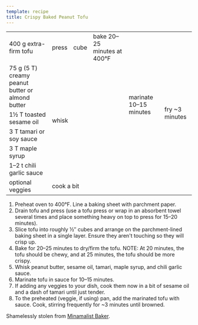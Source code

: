 ```yaml
---
template: recipe
title: Crispy Baked Peanut Tofu
---
```


<table>
  <tr>
    <td>400 g extra-firm tofu</td>
    <td>press</td>
    <td>cube</tdb>
    <td>bake 20&ndash;25 minutes at 400&deg;F</td>
    <td rowspan="6">marinate 10&ndash;15 minutes</td>
    <td rowspan="7">fry ~3 minutes</td>
  </tr>
  <tr>
    <td>75 g (5 T) creamy peanut butter or almond butter</td>
    <td rowspan="5" colspan="3">whisk</td>
  </tr>
  <tr>
    <td>1&frac12; T toasted sesame oil</td>
  </tr>
  <tr>
    <td>3 T tamari or soy sauce</td>
  </tr>
  <tr>
    <td>3 T maple syrup</td>
  </tr>
  <tr>
    <td>1&ndash;2 t chili garlic sauce</td>
  </tr>
  <tr>
    <td>optional veggies</td>
    <td colspan="4">cook a bit</td>
  </tr>
</table>

<ol>

  <li>Preheat oven to 400&deg;F. Line a baking sheet with parchment paper.</li>
  <li>Drain tofu and press (use a tofu press or wrap in an absorbent towel several times and place something heavy on top to press for 15&ndash;20 minutes).</li>
  <li>Slice tofu into roughly &frac12;&Prime; cubes and arrange on the parchment-lined baking sheet in a single layer. Ensure they aren't touching so they will crisp up.</li>
  <li>Bake for 20&ndash;25 minutes to dry/firm the tofu. NOTE: At 20 minutes, the tofu should be chewy, and at 25 minutes, the tofu should be more crispy.</li>
  <li>Whisk peanut butter, sesame oil, tamari, maple syrup, and chili garlic sauce.</li>
  <li>Marinate tofu in sauce for 10&ndash;15 minutes.</li>
  <li>If adding any veggies to your dish, cook them now in a bit of sesame oil and a dash of tamari until just tender.</li>
  <li>To the preheated (veggie, if using) pan, add the marinated tofu with sauce. Cook, stirring frequently for ~3 minutes until browned.</li>
</ol>

<p class="confession">Shamelessly stolen from <a href="https://minimalistbaker.com/crispy-peanut-tofu-cauliflower-rice-stir-fry/">Minamalist Baker</a>.</p>
